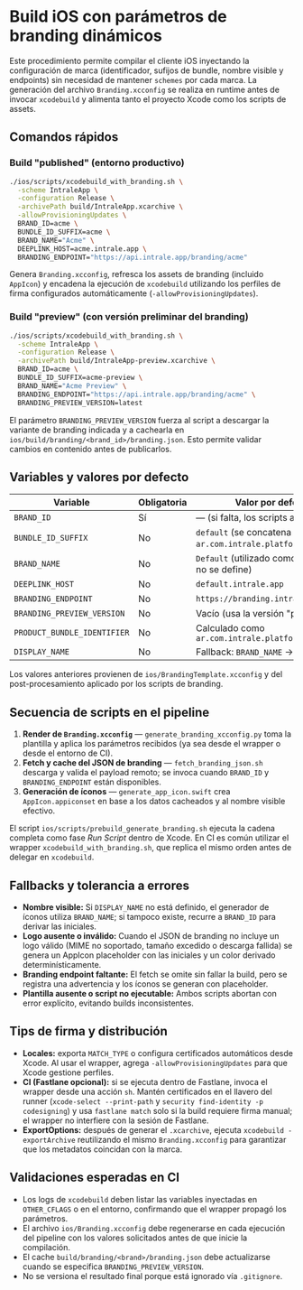 # Build iOS con parámetros de branding dinámicos

Este procedimiento permite compilar el cliente iOS inyectando la configuración de marca
(identificador, sufijos de bundle, nombre visible y endpoints) sin necesidad de mantener
`schemes` por cada marca. La generación del archivo `Branding.xcconfig` se realiza en
runtime antes de invocar `xcodebuild` y alimenta tanto el proyecto Xcode como los scripts
de assets.

## Comandos rápidos

### Build "published" (entorno productivo)

```bash
./ios/scripts/xcodebuild_with_branding.sh \
  -scheme IntraleApp \
  -configuration Release \
  -archivePath build/IntraleApp.xcarchive \
  -allowProvisioningUpdates \
  BRAND_ID=acme \
  BUNDLE_ID_SUFFIX=acme \
  BRAND_NAME="Acme" \
  DEEPLINK_HOST=acme.intrale.app \
  BRANDING_ENDPOINT="https://api.intrale.app/branding/acme"
```

Genera `Branding.xcconfig`, refresca los assets de branding (incluido `AppIcon`) y
encadena la ejecución de `xcodebuild` utilizando los perfiles de firma configurados
automáticamente (`-allowProvisioningUpdates`).

### Build "preview" (con versión preliminar del branding)

```bash
./ios/scripts/xcodebuild_with_branding.sh \
  -scheme IntraleApp \
  -configuration Release \
  -archivePath build/IntraleApp-preview.xcarchive \
  BRAND_ID=acme \
  BUNDLE_ID_SUFFIX=acme-preview \
  BRAND_NAME="Acme Preview" \
  BRANDING_ENDPOINT="https://api.intrale.app/branding/acme" \
  BRANDING_PREVIEW_VERSION=latest
```

El parámetro `BRANDING_PREVIEW_VERSION` fuerza al script a descargar la variante de
branding indicada y a cachearla en `ios/build/branding/<brand_id>/branding.json`. Esto
permite validar cambios en contenido antes de publicarlos.

## Variables y valores por defecto

| Variable                       | Obligatoria | Valor por defecto / fallback                                           |
| ------------------------------ | ----------- | ---------------------------------------------------------------------- |
| `BRAND_ID`                     | Sí          | — (si falta, los scripts abortan)                                      |
| `BUNDLE_ID_SUFFIX`             | No          | `default` (se concatena a `ar.com.intrale.platform.`)                  |
| `BRAND_NAME`                   | No          | `Default` (utilizado como `DISPLAY_NAME` si este no se define)         |
| `DEEPLINK_HOST`                | No          | `default.intrale.app`                                                  |
| `BRANDING_ENDPOINT`            | No          | `https://branding.intrale.app/default`                                 |
| `BRANDING_PREVIEW_VERSION`     | No          | Vacío (usa la versión "published" vigente)                             |
| `PRODUCT_BUNDLE_IDENTIFIER`    | No          | Calculado como `ar.com.intrale.platform.$(BUNDLE_ID_SUFFIX)`           |
| `DISPLAY_NAME`                 | No          | Fallback: `BRAND_NAME` → iniciales de `BRAND_ID`                       |

Los valores anteriores provienen de `ios/BrandingTemplate.xcconfig` y del
post-procesamiento aplicado por los scripts de branding.

## Secuencia de scripts en el pipeline

1. **Render de `Branding.xcconfig`** — `generate_branding_xcconfig.py` toma la plantilla
   y aplica los parámetros recibidos (ya sea desde el wrapper o desde el entorno de CI).
2. **Fetch y cache del JSON de branding** — `fetch_branding_json.sh` descarga y valida
   el payload remoto; se invoca cuando `BRAND_ID` y `BRANDING_ENDPOINT` están disponibles.
3. **Generación de íconos** — `generate_app_icon.swift` crea `AppIcon.appiconset` en base a
   los datos cacheados y al nombre visible efectivo.

El script `ios/scripts/prebuild_generate_branding.sh` ejecuta la cadena completa como fase
*Run Script* dentro de Xcode. En CI es común utilizar el wrapper `xcodebuild_with_branding.sh`,
que replica el mismo orden antes de delegar en `xcodebuild`.

## Fallbacks y tolerancia a errores

- **Nombre visible:** Si `DISPLAY_NAME` no está definido, el generador de íconos utiliza
  `BRAND_NAME`; si tampoco existe, recurre a `BRAND_ID` para derivar las iniciales.
- **Logo ausente o inválido:** Cuando el JSON de branding no incluye un logo válido (MIME
  no soportado, tamaño excedido o descarga fallida) se genera un AppIcon placeholder con
  las iniciales y un color derivado determinísticamente.
- **Branding endpoint faltante:** El fetch se omite sin fallar la build, pero se registra
  una advertencia y los íconos se generan con placeholder.
- **Plantilla ausente o script no ejecutable:** Ambos scripts abortan con error explícito,
  evitando builds inconsistentes.

## Tips de firma y distribución

- **Locales:** exporta `MATCH_TYPE` o configura certificados automáticos desde Xcode. Al
  usar el wrapper, agrega `-allowProvisioningUpdates` para que Xcode gestione perfiles.
- **CI (Fastlane opcional):** si se ejecuta dentro de Fastlane, invoca el wrapper desde una
  acción `sh`. Mantén certificados en el llavero del runner (`xcode-select --print-path` y
  `security find-identity -p codesigning`) y usa `fastlane match` solo si la build
  requiere firma manual; el wrapper no interfiere con la sesión de Fastlane.
- **ExportOptions:** después de generar el `.xcarchive`, ejecuta `xcodebuild -exportArchive`
  reutilizando el mismo `Branding.xcconfig` para garantizar que los metadatos coincidan con
  la marca.

## Validaciones esperadas en CI

- Los logs de `xcodebuild` deben listar las variables inyectadas en `OTHER_CFLAGS` o en el
  entorno, confirmando que el wrapper propagó los parámetros.
- El archivo `ios/Branding.xcconfig` debe regenerarse en cada ejecución del pipeline con
  los valores solicitados antes de que inicie la compilación.
- El cache `build/branding/<brand>/branding.json` debe actualizarse cuando se especifica
  `BRANDING_PREVIEW_VERSION`.
- No se versiona el resultado final porque está ignorado vía `.gitignore`.
